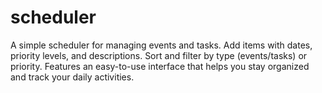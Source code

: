 # scheduler
A simple scheduler for managing events and tasks. Add items with dates, priority levels, and descriptions. Sort and filter by type (events/tasks) or priority. Features an easy-to-use interface that helps you stay organized and track your daily activities.
